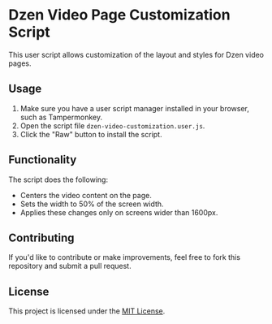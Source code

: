 # Dzen Video Page Customization Script

This user script allows customization of the layout and styles for Dzen video pages.

## Usage

1. Make sure you have a user script manager installed in your browser, such as Tampermonkey.
2. Open the script file `dzen-video-customization.user.js`.
3. Click the "Raw" button to install the script.

## Functionality

The script does the following:
- Centers the video content on the page.
- Sets the width to 50% of the screen width.
- Applies these changes only on screens wider than 1600px.

## Contributing

If you'd like to contribute or make improvements, feel free to fork this repository and submit a pull request.

## License

This project is licensed under the [MIT License](LICENSE).
